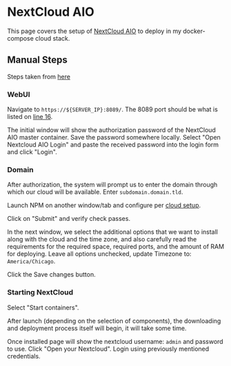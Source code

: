# NextCloud AIO

This page covers the setup of [NextCloud AIO](https://github.com/nextcloud/all-in-one) to deploy in my docker-compose cloud stack.

## Manual Steps

Steps taken from [here](https://myunraid-ru.translate.goog/nextcloud-aio/?_x_tr_sl=auto&_x_tr_tl=en&_x_tr_hl=de&_x_tr_pto=wapp)

### WebUI

Navigate to `https://${SERVER_IP}:8089/`. The 8089 port should be what is listed on [line 16](https://github.com/adamzvolanek/DevRack/blob/main/docker-compose/cloud-aio/cloud-aio.yaml).

The initial window will show the authorization password of the NextCloud AIO master container. Save the password somewhere locally. Select "Open Nextcloud AIO Login" and paste the received password into the login form and click "Login".

### Domain

After authorization, the system will prompt us to enter the domain through which our cloud will be available. Enter `subdomain.domain.tld`.

Launch NPM on another window/tab and configure per [cloud setup](./nginx_proxy_manager#cloud-setup).

Click on "Submit" and verify check passes.

In the next window, we select the additional options that we want to install along with the cloud and the time zone, and also carefully read the requirements for the required space, required ports, and the amount of RAM for deploying. Leave all options unchecked, update Timezone to: `America/Chicago`.

Click the Save changes button.

### Starting NextCloud

Select "Start containers".

After launch (depending on the selection of components), the downloading and deployment process itself will begin, it will take some time.

Once installed page will show the nextcloud username: `admin` and password to use. Click "Open your Nextcloud". Login using previously mentioned credentials.
